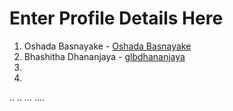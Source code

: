 # Enter Profile Details Here

1. Oshada Basnayake - [Oshada Basnayake](https://github.com/oshada97)
2. Bhashitha Dhananjaya - [glbdhananjaya](https://github.com/glbdhananjaya)
3.
4.
..
..
...
....
